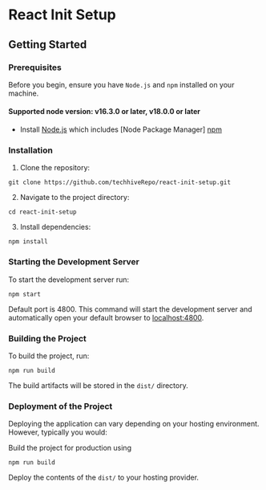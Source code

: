 # React Init Setup

## Getting Started

### Prerequisites

Before you begin, ensure you have `Node.js` and `npm` installed on your machine.
#### Supported node version: v16.3.0 or later, v18.0.0 or later
- Install [Node.js](https://nodejs.org/en) which includes [Node Package Manager] [npm](https://docs.npmjs.com/)

### Installation

1. Clone the repository:
```
git clone https://github.com/techhiveRepo/react-init-setup.git
```
2. Navigate to the project directory:
```
cd react-init-setup
```
3. Install dependencies:
```
npm install
```

### Starting the Development Server

To start the development server run:
```
npm start
``` 

Default port is 4800.
This command will start the development server and automatically open your default browser to [localhost:4800](http://localhost:4800/).

### Building the Project

To build the project, run:
```
npm run build
```
The build artifacts will be stored in the `dist/` directory.

### Deployment of the Project

Deploying the application can vary depending on your hosting environment. However, typically you would:

Build the project for production using 
```
npm run build
```

Deploy the contents of the `dist/` to your hosting provider.